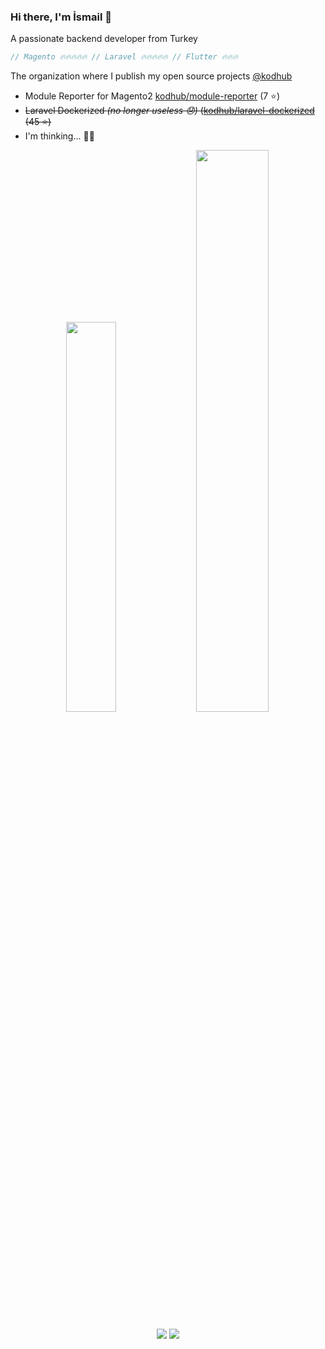 ### Hi there, I'm İsmail 👋  
A passionate backend developer from Turkey  
  
```php  
// Magento 🔥🔥🔥🔥🔥 // Laravel 🔥🔥🔥🔥🔥 // Flutter 🔥🔥🔥  
```  

The organization where I publish my open source projects [@kodhub](https://github.com/kodhub)
 - Module Reporter for Magento2 [kodhub/module-reporter](https://github.com/kodhub/module-reporter) (7 ⭐️)
 - ~~Laravel Dockerized *(no longer useless 😞)* ([kodhub/laravel-dockerized](https://github.com/kodhub/laravel-dockerized) (45 ⭐️)~~
 - I'm thinking... 👨‍💻


<div align="center">
  <img width="40%" src="https://github-readme-stats.vercel.app/api/top-langs/?username=ismailcaakir&theme=ismailcaakir&layout=compact" /> <img width="48%" src="https://github-readme-stats.vercel.app/api?username=ismailcaakir&show_icons=true&theme=ismailcaakir" />
  

<img src="https://komarev.com/ghpvc/?username=ismailcaakir&color=F98B00"> <img src="https://img.shields.io/github/followers/ismailcaakir?style=flat-square&color=F98B00">
</div>
